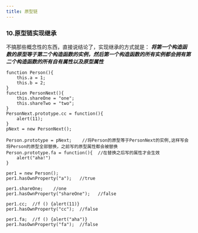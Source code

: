```yaml
---
title: 原型链
---
```

### 10.原型链实现继承   
不搞那些概念性的东西，直接说结论了，实现继承的方式就是：
***将第一个构造函数的原型等于第二个构造函数的实例，然后第一个构造函数的所有实例都会拥有第二个构造函数的所有自有属性以及原型属性***

```
function Person(){
    this.a = 1;
    this.b = 2;
}
function PersonNext(){
    this.shareOne = "one";
    this.shareTwo = "two";
}
PersonNext.prototype.cc = function(){
    alert(11);
}
pNext = new PersonNext();

Person.prototype = pNext;    //将Person的原型等于PersonNext的实例,这样写会将Person的原型全部替换，之前写的原型属性都会被替换
Person.prototype.fa = function(){  //在替换之后写的属性才会生效
    alert("aha!")
}

per1 = new Person();
per1.hasOwnProperty("a");   //true

per1.shareOne;    //one
per1.hasOwnProperty("shareOne");   //false

per1.cc;  //f () {alert(11)}
per1.hasOwnProperty("cc");  //false

per1.fa;  //f () {alert("aha")}
per1.hasOwnProperty("fa");  //false
```